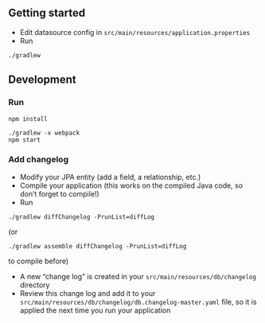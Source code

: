 ## Getting started

- Edit datasource config in
```src/main/resources/application.properties```
- Run
```
./gradlew
```

## Development

### Run 
```
npm install
```

```
./gradlew -x webpack
npm start
```

### Add changelog

- Modify your JPA entity (add a field, a relationship, etc.)
- Compile your application (this works on the compiled Java code, so
  don’t forget to compile!)
- Run
```
./gradlew diffChangelog -PrunList=diffLog
```
(or
```
./gradlew assemble diffChangelog -PrunList=diffLog
```
to compile before)
- A new “change log” is created in your
  ```src/main/resources/db/changelog``` directory
- Review this change log and add it to your
  ```src/main/resources/db/changelog/db.changelog-master.yaml``` file,
  so it is applied the next time you run your application

